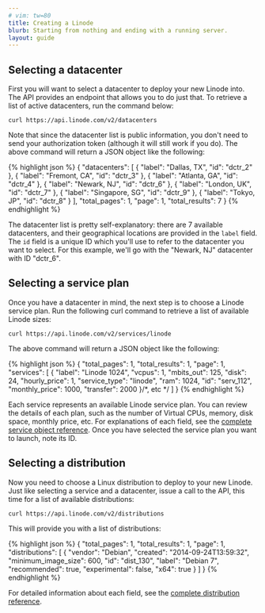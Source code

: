 ```yaml
---
# vim: tw=80
title: Creating a Linode
blurb: Starting from nothing and ending with a running server.
layout: guide
---
```


## Selecting a datacenter

First you will want to select a datacenter to deploy your new Linode into.
The API provides an endpoint that allows you to do just that. To retrieve a
list of active datacenters, run the command below:

    curl https://api.linode.com/v2/datacenters

Note that since the datacenter list is public information, you don't need to
send your authorization token (although it will still work if you do). The
above command will return a JSON object like the following:

{% highlight json %}
{
    "datacenters": [
        {
            "label": "Dallas, TX",
            "id": "dctr_2"
        },
        {
            "label": "Fremont, CA",
            "id": "dctr_3"
        },
        {
            "label": "Atlanta, GA",
            "id": "dctr_4"
        },
        {
            "label": "Newark, NJ",
            "id": "dctr_6"
        },
        {
            "label": "London, UK",
            "id": "dctr_7"
        },
        {
            "label": "Singapore, SG",
            "id": "dctr_9"
        },
        {
            "label": "Tokyo, JP",
            "id": "dctr_8"
        }
    ],
    "total_pages": 1,
    "page": 1,
    "total_results": 7
}
{% endhighlight %}

The datacenter list is pretty self-explanatory: there are 7 available
datacenters, and their geographical locations are provided in the `label`
field. The `id` field is a unique ID which you'll use to refer to the
datacenter you want to select. For this example, we'll go with the
"Newark, NJ" datacenter with ID "dctr_6".

## Selecting a service plan

Once you have a datacenter in mind, the next step is to choose a Linode
service plan. Run the following curl command to retrieve a list of available
Linode sizes:

    curl https://api.linode.com/v2/services/linode

The above command will return a JSON object like the following:

{% highlight json %}
{
    "total_pages": 1,
    "total_results": 1,
    "page": 1,
    "services": [
        {
            "label": "Linode 1024",
            "vcpus": 1,
            "mbits_out": 125,
            "disk": 24,
            "hourly_price": 1,
            "service_type": "linode",
            "ram": 1024,
            "id": "serv_112",
            "monthly_price": 1000,
            "transfer": 2000
        }/*, etc */
    ]
}
{% endhighlight %}

Each service represents an available Linode service plan. You can review
the details of each plan, such as the number of Virtual CPUs, memory, disk
space, monthly price, etc. For explanations of each field, see the
[complete service object reference](/reference/#object-service). Once you have
selected the service plan you want to launch, note its ID.

## Selecting a distribution

Now you need to choose a Linux distribution to deploy to your new Linode. Just
like selecting a service and a datacenter, issue a call to the API, this time
for a list of available distributions:

    curl https://api.linode.com/v2/distributions

This will provide you with a list of distributions:

{% highlight json %}
{
    "total_pages": 1,
    "total_results": 1,
    "page": 1,
    "distributions": [
        {
            "vendor": "Debian",
            "created": "2014-09-24T13:59:32",
            "minimum_image_size": 600,
            "id": "dist_130",
            "label": "Debian 7",
            "recommended": true,
            "experimental": false,
            "x64": true
        }
    ]
}
{% endhighlight %}

For detailed information about each field, see the
[complete distribution reference](/reference/#object-distribution).
